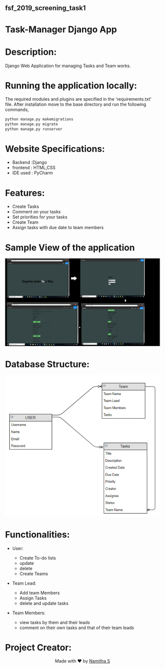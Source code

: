 ## fsf_2019_screening_task1
# Task-Manager Django App
# Description:
Django Web Application for managing Tasks and Team works.

# Running the application locally:
The required modules and plugins are specified in the 'requirements.txt' file.
After installation move to the base directory and run the following commands,
```
python manage.py makemigrations
python manage.py migrate
python manage.py runserver

```
# Website Specifications:
- Backend :Django
- frontend : HTML,CSS
- IDE used : PyCharm

# Features:
- Create Tasks
- Comment on your tasks
- Set priorities for your tasks
- Create Team
- Assign tasks with due date to team members


# Sample View of the application
![Sample View](SampleView.png)




# Database Structure:

![databasestructure](Database_Structure.png)


# Functionalities:
- User:
  - Create To-do lists
  - update
  - delete
  - Create Teams

- Team Lead:
  - Add team Members
  - Assign Tasks
  - delete and update tasks

- Team Members:
  - view tasks by them and their leads
  - comment on their own tasks and that of their team leads




# Project Creator:

<p align="center"> Made with ❤ by <a href="https://github.com/Nami2012">Namitha S</a></p>




